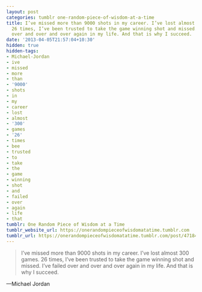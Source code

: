 ```yaml
---
layout: post
categories: tumblr one-random-piece-of-wisdom-at-a-time
title: I’ve missed more than 9000 shots in my career. I’ve lost almost 300 games.
  26 times, I’ve been trusted to take the game winning shot and missed. I’ve failed
  over and over and over again in my life. And that is why I succeed.
date: '2013-04-05T21:57:04+10:30'
hidden: true
hidden-tags:
- Michael-Jordan
- ive
- missed
- more
- than
- '9000'
- shots
- in
- my
- career
- lost
- almost
- '300'
- games
- '26'
- times
- bee
- trusted
- to
- take
- the
- game
- winning
- shot
- and
- failed
- over
- again
- life
- that
tumblr: One Random Piece of Wisdom at a Time
tumblr_website_url: https://onerandompieceofwisdomatatime.tumblr.com
tumblr_url: https://onerandompieceofwisdomatatime.tumblr.com/post/47184894174/ive-missed-more-than-9000-shots-in-my-career
---
```

> I’ve missed more than 9000 shots in my career. I’ve lost almost 300 games. 26 times, I’ve been trusted to take the game winning shot and missed. I’ve failed over and over and over again in my life. And that is why I succeed.

—Michael Jordan
